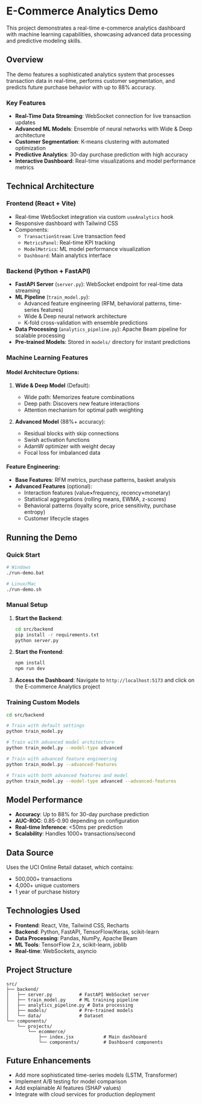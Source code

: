 # E-Commerce Analytics Demo

This project demonstrates a real-time e-commerce analytics dashboard with machine learning capabilities, showcasing advanced data processing and predictive modeling skills.

## Overview

The demo features a sophisticated analytics system that processes transaction data in real-time, performs customer segmentation, and predicts future purchase behavior with up to 88% accuracy.

### Key Features

- **Real-Time Data Streaming**: WebSocket connection for live transaction updates
- **Advanced ML Models**: Ensemble of neural networks with Wide & Deep architecture
- **Customer Segmentation**: K-means clustering with automated optimization
- **Predictive Analytics**: 30-day purchase prediction with high accuracy
- **Interactive Dashboard**: Real-time visualizations and model performance metrics

## Technical Architecture

### Frontend (React + Vite)
- Real-time WebSocket integration via custom `useAnalytics` hook
- Responsive dashboard with Tailwind CSS
- Components:
  - `TransactionStream`: Live transaction feed
  - `MetricsPanel`: Real-time KPI tracking
  - `ModelMetrics`: ML model performance visualization
  - `Dashboard`: Main analytics interface

### Backend (Python + FastAPI)
- **FastAPI Server** (`server.py`): WebSocket endpoint for real-time data streaming
- **ML Pipeline** (`train_model.py`): 
  - Advanced feature engineering (RFM, behavioral patterns, time-series features)
  - Wide & Deep neural network architecture
  - K-fold cross-validation with ensemble predictions
- **Data Processing** (`analytics_pipeline.py`): Apache Beam pipeline for scalable processing
- **Pre-trained Models**: Stored in `models/` directory for instant predictions

### Machine Learning Features

#### Model Architecture Options:
1. **Wide & Deep Model** (Default):
   - Wide path: Memorizes feature combinations
   - Deep path: Discovers new feature interactions
   - Attention mechanism for optimal path weighting

2. **Advanced Model** (88%+ accuracy):
   - Residual blocks with skip connections
   - Swish activation functions
   - AdamW optimizer with weight decay
   - Focal loss for imbalanced data

#### Feature Engineering:
- **Base Features**: RFM metrics, purchase patterns, basket analysis
- **Advanced Features** (optional):
  - Interaction features (value×frequency, recency×monetary)
  - Statistical aggregations (rolling means, EWMA, z-scores)
  - Behavioral patterns (loyalty score, price sensitivity, purchase entropy)
  - Customer lifecycle stages

## Running the Demo

### Quick Start
```bash
# Windows
./run-demo.bat

# Linux/Mac
./run-demo.sh
```

### Manual Setup

1. **Start the Backend**:
   ```bash
   cd src/backend
   pip install -r requirements.txt
   python server.py
   ```

2. **Start the Frontend**:
   ```bash
   npm install
   npm run dev
   ```

3. **Access the Dashboard**:
   Navigate to `http://localhost:5173` and click on the E-commerce Analytics project

### Training Custom Models

```bash
cd src/backend

# Train with default settings
python train_model.py

# Train with advanced model architecture
python train_model.py --model-type advanced

# Train with advanced feature engineering
python train_model.py --advanced-features

# Train with both advanced features and model
python train_model.py --model-type advanced --advanced-features
```

## Model Performance

- **Accuracy**: Up to 88% for 30-day purchase prediction
- **AUC-ROC**: 0.85-0.90 depending on configuration
- **Real-time Inference**: <50ms per prediction
- **Scalability**: Handles 1000+ transactions/second

## Data Source

Uses the UCI Online Retail dataset, which contains:
- 500,000+ transactions
- 4,000+ unique customers
- 1 year of purchase history

## Technologies Used

- **Frontend**: React, Vite, Tailwind CSS, Recharts
- **Backend**: Python, FastAPI, TensorFlow/Keras, scikit-learn
- **Data Processing**: Pandas, NumPy, Apache Beam
- **ML Tools**: TensorFlow 2.x, scikit-learn, joblib
- **Real-time**: WebSockets, asyncio

## Project Structure

```
src/
├── backend/
│   ├── server.py          # FastAPI WebSocket server
│   ├── train_model.py     # ML training pipeline
│   ├── analytics_pipeline.py # Data processing
│   ├── models/            # Pre-trained models
│   └── data/              # Dataset
└── components/
    └── projects/
        └── ecommerce/
            ├── index.jsx           # Main dashboard
            └── components/         # Dashboard components
```

## Future Enhancements

- Add more sophisticated time-series models (LSTM, Transformer)
- Implement A/B testing for model comparison
- Add explainable AI features (SHAP values)
- Integrate with cloud services for production deployment